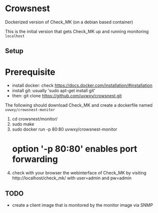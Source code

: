 # Crowsnest

Dockerized version of Check_MK (on a debian based container)

This is the initial version that gets Check_MK up and running monitoring `localhost`

## Setup

# Prerequisite
- install docker: check https://docs.docker.com/installation/#installation
- install git: usually 'sudo apt-get install git'
- then: git clone https://github.com/uvwxy/crowsnest.git

The following should download Check_MK and create a dockerfile named `uvwxy/crowsnest-monitor`

1) cd crowsnest/monitor/
2) sudo make
3) sudo docker run -p 80:80 uvwxy/crowsnest-monitor
   # option '-p 80:80' enables port forwarding
4) check with your browser the webinterface of Check_MK 
   by visiting http://localhost/check_mk/ with user=admin and pw=admin


## TODO

- create a client image that is monitored by the monitor image via SNMP
